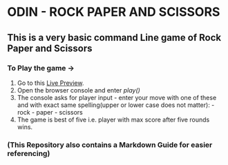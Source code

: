 # ODIN - ROCK PAPER AND SCISSORS
## This is a very basic command Line game of Rock Paper and Scissors
### To Play the game ->
1. Go to this [Live Preview](https://paraswastaken.github.io/odin-rockppersci/).
2. Open the browser console and enter *play()*
3. The console asks for player input - enter your move with one of these and with exact same spelling(upper or lower case does not matter):
        - rock
        - paper
        - scissors
4. The game is best of five i.e. player with max score after five rounds wins.

### (This Repository also contains a Markdown Guide for easier referencing)
